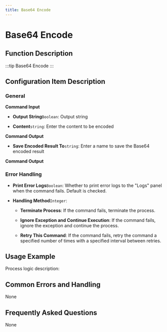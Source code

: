 ```yaml
---
title: Base64 Encode
---
```


# Base64 Encode

## Function Description

:::tip 
Base64 Encode
:::

## Configuration Item Description

### General

**Command Input**

- **Output String**`Boolean`: Output string

- **Content**`string`: Enter the content to be encoded


**Command Output**

- **Save Encoded Result To**`string`: Enter a name to save the Base64 encoded result


**Command Output**

### Error Handling

- **Print Error Logs**`Boolean`: Whether to print error logs to the "Logs" panel when the command fails. Default is checked. 

- **Handling Method**`Integer`:

    - **Terminate Process**: If the command fails, terminate the process.

    - **Ignore Exception and Continue Execution**: If the command fails, ignore the exception and continue the process.

    - **Retry This Command**: If the command fails, retry the command a specified number of times with a specified interval between retries.

## Usage Example

Process logic description:

## Common Errors and Handling

None

## Frequently Asked Questions

None

